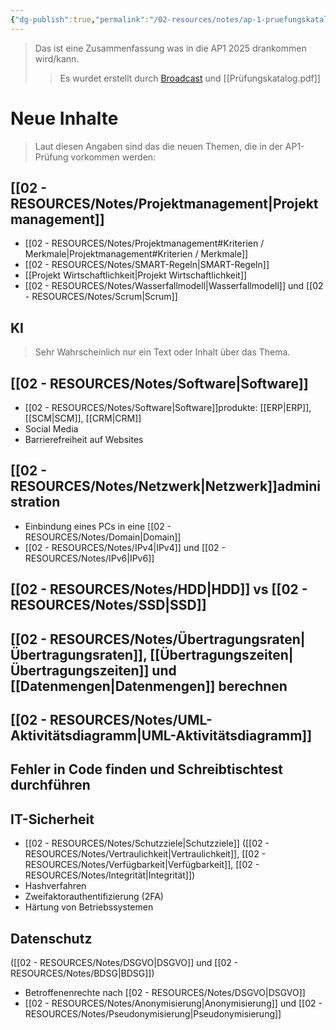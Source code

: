 ```yaml
---
{"dg-publish":true,"permalink":"/02-resources/notes/ap-1-pruefungskatalog-2025/","tags":["GFN/prüfungsrelevant/AP1"],"updated":"2025-02-24T16:04:42.058+01:00"}
---
```


>Das ist eine Zusammenfassung was in die AP1 2025 drankommen wird/kann.
>>Es wurdet erstellt durch [Broadcast](https://it-berufe-podcast.de/neuer-pruefungskatalog-fuer-die-ap1-der-it-berufe-ab-2025-it-berufe-podcast-190/) und [[Prüfungskatalog.pdf]]

# Neue Inhalte
>Laut diesen Angaben sind das die neuen Themen, die in der AP1-Prüfung vorkommen werden:

## [[02 - RESOURCES/Notes/Projektmanagement\|Projektmanagement]]
- [[02 - RESOURCES/Notes/Projektmanagement#Kriterien / Merkmale\|Projektmanagement#Kriterien / Merkmale]]
- [[02 - RESOURCES/Notes/SMART-Regeln\|SMART-Regeln]]
- [[Projekt Wirtschaftlichkeit\|Projekt Wirtschaftlichkeit]]
- [[02 - RESOURCES/Notes/Wasserfallmodell\|Wasserfallmodell]] und [[02 - RESOURCES/Notes/Scrum\|Scrum]]
## KI
> Sehr Wahrscheinlich nur ein Text oder Inhalt über das Thema.

## [[02 - RESOURCES/Notes/Software\|Software]]
- [[02 - RESOURCES/Notes/Software\|Software]]produkte: [[ERP\|ERP]], [[SCM\|SCM]], [[CRM\|CRM]]
- Social Media 
- Barrierefreiheit auf Websites

## [[02 - RESOURCES/Notes/Netzwerk\|Netzwerk]]administration
- Einbindung eines PCs in eine [[02 - RESOURCES/Notes/Domain\|Domain]]
- [[02 - RESOURCES/Notes/IPv4\|IPv4]] und [[02 - RESOURCES/Notes/IPv6\|IPv6]]

## [[02 - RESOURCES/Notes/HDD\|HDD]] vs [[02 - RESOURCES/Notes/SSD\|SSD]]
## [[02 - RESOURCES/Notes/Übertragungsraten\|Übertragungsraten]], [[Übertragungszeiten\|Übertragungszeiten]] und [[Datenmengen\|Datenmengen]] berechnen
## [[02 - RESOURCES/Notes/UML-Aktivitätsdiagramm\|UML-Aktivitätsdiagramm]]
## Fehler in Code finden und Schreibtischtest durchführen

## IT-Sicherheit
- [[02 - RESOURCES/Notes/Schutzziele\|Schutzziele]] ([[02 - RESOURCES/Notes/Vertraulichkeit\|Vertraulichkeit]], [[02 - RESOURCES/Notes/Verfügbarkeit\|Verfügbarkeit]], [[02 - RESOURCES/Notes/Integrität\|Integrität]])
- Hashverfahren
- Zweifaktorauthentifizierung (2FA)
- Härtung von Betriebssystemen

## Datenschutz
([[02 - RESOURCES/Notes/DSGVO\|DSGVO]] und [[02 - RESOURCES/Notes/BDSG\|BDSG]])
- Betroffenenrechte nach [[02 - RESOURCES/Notes/DSGVO\|DSGVO]]
- [[02 - RESOURCES/Notes/Anonymisierung\|Anonymisierung]] und [[02 - RESOURCES/Notes/Pseudonymisierung\|Pseudonymisierung]]
